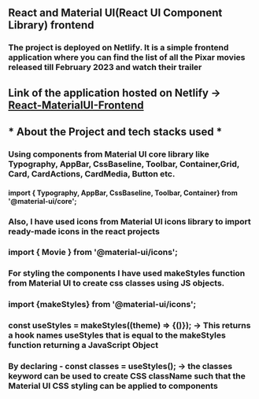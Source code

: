 ## React and Material UI(React UI Component Library) frontend 
### The project is deployed on Netlify. It is a simple frontend application where you can find the list of all the Pixar movies released till February 2023 and watch their trailer
## Link of the application hosted on Netlify  \-> [React-MaterialUI-Frontend](https://glowing-bunny-a003b0.netlify.app/)


## * About the Project and tech stacks used *

### Using components from Material UI core library like Typography, AppBar, CssBaseline, Toolbar, Container,Grid, Card, CardActions, CardMedia, Button etc.
#### import { Typography, AppBar, CssBaseline, Toolbar, Container} from '@material-ui/core';

### Also, I have used icons from Material UI icons library to import ready-made icons in the react projects
### import { Movie } from '@material-ui/icons';

### For styling the components I have used makeStyles function from Material UI to create css classes using JS objects.
### import {makeStyles} from '@material-ui/icons';

### const useStyles = makeStyles((theme) => {()}); ->  This returns a hook names useStyles that is equal to the makeStyles function returning a JavaScript Object
### By declaring - const classes = useStyles(); -> the classes keyword can be used to create CSS className such that the Material UI CSS styling can be applied to components

